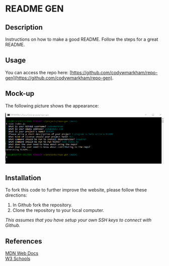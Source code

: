 # README GEN

## Description
Instructions on how to make a good README. Follow the steps for a great README.

## Usage
You can access the repo here: [https://github.com/codywmarkham/repo-gen](https://github.com/codywmarkham/repo-gen).

## Mock-up
The following picture shows the appearance:

![Explantion Image](https://github.com/codywmarkham/repo-gen/blob/main/assets/exp.PNG)

## Installation
To fork this code to further improve the website, please follow these directions:

1. In Github fork the repository.
1. Clone the repository to your local computer.

_This assumes that you have setup your own SSH keys to connect with Github._

## References
[MDN Web Docs](https://developer.mozilla.org/en-US/docs/Web/HTML/Element)<br>
[W3 Schools](https://www.w3schools.com/)<br>